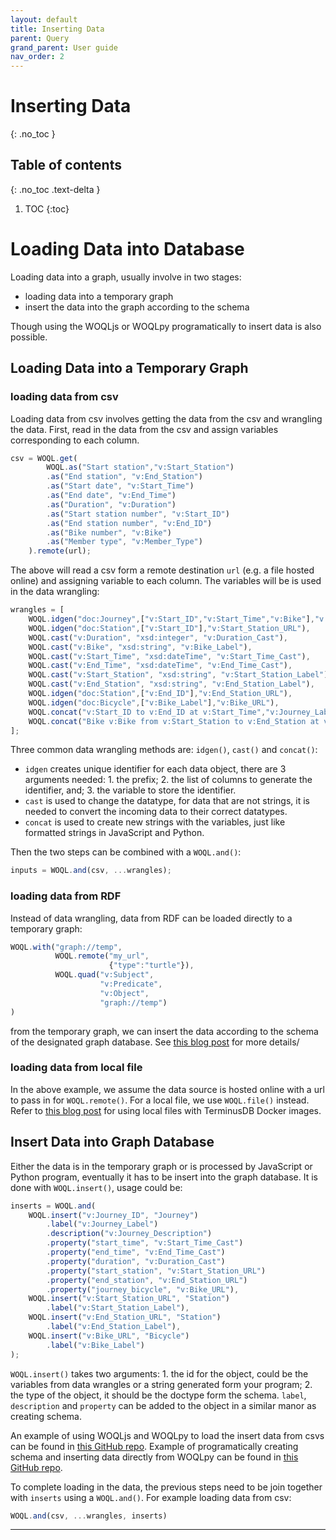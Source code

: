 ```yaml
---
layout: default
title: Inserting Data
parent: Query
grand_parent: User guide
nav_order: 2
---
```


# Inserting Data
{: .no_toc }

## Table of contents
{: .no_toc .text-delta }

1. TOC
{:toc}


# Loading Data into Database

Loading data into a graph, usually involve in two stages:

* loading data into a temporary graph
* insert the data into the graph according to the schema

Though using the WOQLjs or WOQLpy programatically to insert data is also possible.

## Loading Data into a Temporary Graph

### loading data from csv

Loading data from csv involves getting the data from the csv and wrangling the data. First, read in the data from the csv and assign variables corresponding to each column.

```js
csv = WOQL.get(
        WOQL.as("Start station","v:Start_Station")
        .as("End station", "v:End_Station")
        .as("Start date", "v:Start_Time")
        .as("End date", "v:End_Time")
        .as("Duration", "v:Duration")
        .as("Start station number", "v:Start_ID")
        .as("End station number", "v:End_ID")
        .as("Bike number", "v:Bike")
        .as("Member type", "v:Member_Type")
    ).remote(url);
```

The above will read a csv form a remote destination `url` (e.g. a file hosted online) and assigning variable to each column. The variables will be is used in the data wrangling:

```js
wrangles = [
    WOQL.idgen("doc:Journey",["v:Start_ID","v:Start_Time","v:Bike"],"v:Journey_ID"),
    WOQL.idgen("doc:Station",["v:Start_ID"],"v:Start_Station_URL"),
    WOQL.cast("v:Duration", "xsd:integer", "v:Duration_Cast"),
    WOQL.cast("v:Bike", "xsd:string", "v:Bike_Label"),
    WOQL.cast("v:Start_Time", "xsd:dateTime", "v:Start_Time_Cast"),
    WOQL.cast("v:End_Time", "xsd:dateTime", "v:End_Time_Cast"),
    WOQL.cast("v:Start_Station", "xsd:string", "v:Start_Station_Label"),
    WOQL.cast("v:End_Station", "xsd:string", "v:End_Station_Label"),
    WOQL.idgen("doc:Station",["v:End_ID"],"v:End_Station_URL"),
    WOQL.idgen("doc:Bicycle",["v:Bike_Label"],"v:Bike_URL"),
    WOQL.concat("v:Start_ID to v:End_ID at v:Start_Time","v:Journey_Label"),
    WOQL.concat("Bike v:Bike from v:Start_Station to v:End_Station at v:Start_Time until v:End_Time","v:Journey_Description")
];
```

Three common data wrangling methods are: `idgen()`, `cast()` and `concat()`:

* `idgen` creates unique identifier for each data object, there are 3 arguments needed: 1. the prefix; 2. the list of columns to generate the identifier, and; 3. the variable to store the identifier.
* `cast` is used to change the datatype, for data that are not strings, it is needed to convert the incoming data to their correct datatypes.
* `concat` is used to create new strings with the variables, just like formatted strings in JavaScript and Python.

Then the two steps can be combined with a `WOQL.and()`:

```js
inputs = WOQL.and(csv, ...wrangles);
```

### loading data from RDF

Instead of data wrangling, data from RDF can be loaded directly to a temporary graph:

```js
WOQL.with("graph://temp",
          WOQL.remote("my_url",
                      {"type":"turtle"}),
          WOQL.quad("v:Subject",
                    "v:Predicate",
                    "v:Object",
                    "graph://temp")
)
```
from the temporary graph, we can insert the data according to the schema of the designated graph database. See [this blog post](https://terminusdb.com/blog/2020/01/30/loading-data-in-turtle-rdf-format-to-terminusdb/) for more details/

### loading data from local file

In the above example, we assume the data source is hosted online with a url to pass in for `WOQL.remote()`. For a local file, we use `WOQL.file()` instead. Refer to [this blog post](https://terminusdb.com/blog/2020/01/21/loading-your-local-files-in-terminusdb/) for using local files with TerminusDB Docker images.

## Insert Data into Graph Database

Either the data is in the temporary graph or is processed by JavaScript or Python program, eventually it has to be insert into the graph database. It is done with `WOQL.insert()`, usage could be:

```js
inserts = WOQL.and(
    WOQL.insert("v:Journey_ID", "Journey")
        .label("v:Journey_Label")
        .description("v:Journey_Description")
        .property("start_time", "v:Start_Time_Cast")
        .property("end_time", "v:End_Time_Cast")
        .property("duration", "v:Duration_Cast")
        .property("start_station", "v:Start_Station_URL")
        .property("end_station", "v:End_Station_URL")
        .property("journey_bicycle", "v:Bike_URL"),
    WOQL.insert("v:Start_Station_URL", "Station")
        .label("v:Start_Station_Label"),
    WOQL.insert("v:End_Station_URL", "Station")
        .label("v:End_Station_Label"),
    WOQL.insert("v:Bike_URL", "Bicycle")
        .label("v:Bike_Label")
);
```

`WOQL.insert()` takes two arguments: 1. the id for the object, could be the variables from data wrangles or a string generated form your program; 2. the type of the object, it should be the doctype form the schema. `label`, `description` and `property` can be added to the object in a similar manor as creating schema.

An example of using WOQLjs and WOQLpy to load the insert data from csvs can be found in [this GitHub repo](https://github.com/terminusdb/terminusdb-tutorials/tree/master/bike-tutorial). Example of programatically creating schema and inserting data directly from WOQLpy can be found in [this GitHub repo](https://github.com/terminusdb/terminusdb-tutorials/tree/master/schema.org).

To complete loading in the data, the previous steps need to be join together with `inserts` using a `WOQL.and()`. For example loading data from csv:

```js
WOQL.and(csv, ...wrangles, inserts)
```

---
